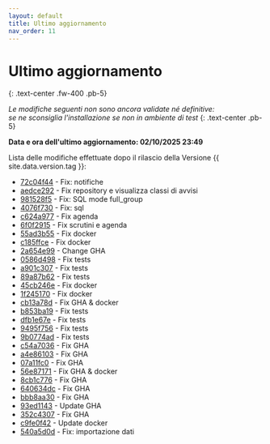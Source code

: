 ```yaml
---
layout: default
title: Ultimo aggiornamento
nav_order: 11
---
```


# Ultimo aggiornamento
{: .text-center .fw-400 .pb-5}

_Le modifiche seguenti non sono ancora validate né definitive:<br>se ne sconsiglia l'installazione se non in ambiente di test_
{: .text-center .pb-5}

**Data e ora dell'ultimo aggiornamento: 02/10/2025 23:49**

Lista delle modifiche effettuate dopo il rilascio della Versione {{ site.data.version.tag }}:

- [72c04f44](http://github.com/iisgiua/giuaschool/commit/72c04f44ed6207ef17fcd7d442c93dbb0dc1d03d) - Fix: notifiche
- [aedce292](http://github.com/iisgiua/giuaschool/commit/aedce2925c1bdb065c1d155fcb470173c37ab4fe) - Fix repository e visualizza classi di avvisi
- [981528f5](http://github.com/iisgiua/giuaschool/commit/981528f55a0fdfecaced7ae7fc04ebab53f05b34) - Fix: SQL mode full_group
- [4076f730](http://github.com/iisgiua/giuaschool/commit/4076f730b7129fa86e244a2db2770df58ab30e93) - Fix: sql
- [c624a977](http://github.com/iisgiua/giuaschool/commit/c624a977a018504a9c37ac466b80991ffedc8b26) - Fix agenda
- [6f0f2915](http://github.com/iisgiua/giuaschool/commit/6f0f291596f17ae3b9b90f6a896dc3d7fc01e91a) - Fix scrutini e agenda
- [55ad3b55](http://github.com/iisgiua/giuaschool/commit/55ad3b55f7359ef2d99dc559e9c7277318b17bf2) - Fix docker
- [c185ffce](http://github.com/iisgiua/giuaschool/commit/c185ffce57727bab6ae44184ca0261b8e412b33c) - Fix docker
- [2a654e99](http://github.com/iisgiua/giuaschool/commit/2a654e99ab49b0cd688518be838be954587ca2ce) - Change GHA
- [0586d498](http://github.com/iisgiua/giuaschool/commit/0586d498945fe010bb9ddac4dc2274d5c2d9a928) - Fix tests
- [a901c307](http://github.com/iisgiua/giuaschool/commit/a901c30761f0044838da85c059843351f8f6789f) - Fix tests
- [89a87b62](http://github.com/iisgiua/giuaschool/commit/89a87b625ca842e9218a6b0264cf0ad356dfa256) - Fix tests
- [45cb246e](http://github.com/iisgiua/giuaschool/commit/45cb246e2444d06f68678cb35d7eb00a18986600) - Fix docker
- [1f245170](http://github.com/iisgiua/giuaschool/commit/1f24517069315cb65bb2943a411f64eed67bcbb2) - Fix docker
- [cb13a78d](http://github.com/iisgiua/giuaschool/commit/cb13a78d128b09730211a0451321439119c5151a) - Fix GHA & docker
- [b853ba19](http://github.com/iisgiua/giuaschool/commit/b853ba19a131085744277f48d50a29c5d26c7671) - Fix tests
- [dfb1e67e](http://github.com/iisgiua/giuaschool/commit/dfb1e67e9b2dc46732f57155f608116cf9b4f964) - Fix tests
- [9495f756](http://github.com/iisgiua/giuaschool/commit/9495f7567a046f11ffac655de9c54b27ee07c464) - Fix tests
- [9b0774ad](http://github.com/iisgiua/giuaschool/commit/9b0774ade92c183360acbecdc8861cf663f74739) - Fix tests
- [c54a7036](http://github.com/iisgiua/giuaschool/commit/c54a70368673f9be8d50e1476933eff60a977126) - Fix GHA
- [a4e86103](http://github.com/iisgiua/giuaschool/commit/a4e86103f3570e41c54420127a77be0ef31e1ad0) - Fix GHA
- [07a11fc0](http://github.com/iisgiua/giuaschool/commit/07a11fc040f604ac18b319ee6725f86802bb0b5b) - Fix GHA
- [56e87171](http://github.com/iisgiua/giuaschool/commit/56e871715f327ff958b375d22f688c5fce6c40fd) - Fix GHA & docker
- [8cb1c776](http://github.com/iisgiua/giuaschool/commit/8cb1c776959ceaf75025c0dcf6154c77a8d5d3c8) - Fix GHA
- [640634dc](http://github.com/iisgiua/giuaschool/commit/640634dc649ee7700ee8ba47cf688e2efb974e03) - Fix GHA
- [bbb8aa30](http://github.com/iisgiua/giuaschool/commit/bbb8aa30a9c6b88b8c82f52396eab0a63e35afc6) - Fix GHA
- [93ed1143](http://github.com/iisgiua/giuaschool/commit/93ed1143c2b9ad9395bb24e35896a3c4905fcb44) - Update GHA
- [352c4307](http://github.com/iisgiua/giuaschool/commit/352c43070c4a9ba08b6396be1ca88d4b61e7776a) - Fix GHA
- [c9fe0f42](http://github.com/iisgiua/giuaschool/commit/c9fe0f425c8ea471176eaa44fa99369e8e69f513) - Update docker
- [540a5d0d](http://github.com/iisgiua/giuaschool/commit/540a5d0db6b7dc4ef2e3687b188ff51f9382996c) - Fix: importazione dati


